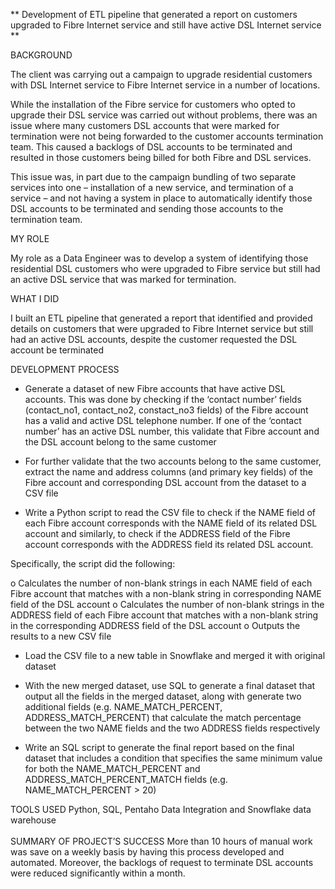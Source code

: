 ** Development of ETL pipeline that generated a report on customers upgraded to Fibre Internet service and still have active DSL Internet service **




BACKGROUND

The client was carrying out a campaign to upgrade residential customers with DSL Internet service to Fibre Internet service in a number of locations. 

While the installation of the Fibre service for customers who opted to upgrade their DSL service was carried out without problems, there was an issue where many customers DSL accounts that were marked for termination were not being forwarded to the customer accounts termination team. This caused a backlogs of DSL accounts to be terminated and resulted in those customers being billed for both Fibre and DSL services.

This issue was, in part due to the campaign bundling of two separate services into one – installation of a new service, and termination of a service – and not having a system in place to automatically identify those DSL accounts to be terminated and sending those accounts to the termination team.


MY ROLE

My role as a Data Engineer was to develop a system of identifying those residential DSL customers who were upgraded to Fibre service but still had an active DSL service that was marked for termination.


WHAT I DID

I built an ETL pipeline that generated a report that identified and provided details on customers that were upgraded to Fibre Internet service but still had an active DSL accounts, despite the customer requested the DSL account be terminated



DEVELOPMENT PROCESS

-	Generate a dataset of new Fibre accounts that have active DSL accounts. This was done by checking if the ‘contact number’ fields (contact_no1, contact_no2, constact_no3 fields) of the Fibre account has a valid and active DSL telephone number. If one of the ‘contact number’ has an active DSL number, this validate that Fibre account and the DSL account belong to the same customer

-	For further validate that the two accounts belong to the same customer, extract the name and address columns (and primary key fields) of the Fibre account and corresponding DSL account from the dataset to a CSV file 

-	Write a Python script to read the CSV file to check if the NAME field of each Fibre account corresponds with the NAME field of its related DSL account and similarly, to check if the ADDRESS field of the Fibre account corresponds with the ADDRESS field its related DSL account. 

Specifically, the script did the following:


o	Calculates the number of non-blank strings in each NAME field of each Fibre account that matches with a non-blank string in corresponding NAME field of the DSL account
o	Calculates the number of non-blank strings in the ADDRESS field of each Fibre account that matches with a non-blank string in the corresponding ADDRESS field of the DSL account 
o	Outputs the results to a new CSV file


-	Load the CSV file to a new table in Snowflake and merged it with original dataset 

-	With the new merged dataset, use SQL to generate a final dataset that output all the fields in the merged dataset, along with generate two additional fields (e.g. NAME_MATCH_PERCENT, ADDRESS_MATCH_PERCENT) that calculate the match percentage between the two NAME fields and the two ADDRESS fields respectively

-	Write an SQL script to generate the final report based on the final dataset that includes a condition that specifies the same minimum value for both the NAME_MATCH_PERCENT and ADDRESS_MATCH_PERCENT_MATCH fields (e.g. NAME_MATCH_PERCENT > 20)



TOOLS USED
Python, SQL, Pentaho Data Integration and Snowflake data warehouse
<br>
</br>
SUMMARY OF PROJECT’S SUCCESS
More than 10 hours of manual work was save on a weekly basis by having this process developed and automated. Moreover, the backlogs of request to terminate DSL accounts were reduced significantly within a month.

